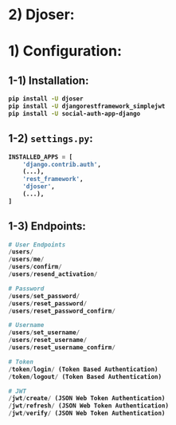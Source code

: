 # 2) Djoser:

# 1) Configuration:

## 1-1) Installation:

<b>

```bash
pip install -U djoser
pip install -U djangorestframework_simplejwt
pip install -U social-auth-app-django
```


## 1-2) `settings.py`:

```python
INSTALLED_APPS = [
    'django.contrib.auth',
    (...),
    'rest_framework',
    'djoser',
    (...),
]
```


## 1-3) Endpoints:

```python
# User Endpoints
/users/
/users/me/
/users/confirm/
/users/resend_activation/

# Password
/users/set_password/
/users/reset_password/
/users/reset_password_confirm/

# Username
/users/set_username/
/users/reset_username/
/users/reset_username_confirm/

# Token
/token/login/ (Token Based Authentication)
/token/logout/ (Token Based Authentication)

# JWT
/jwt/create/ (JSON Web Token Authentication)
/jwt/refresh/ (JSON Web Token Authentication)
/jwt/verify/ (JSON Web Token Authentication)
```




</b>





